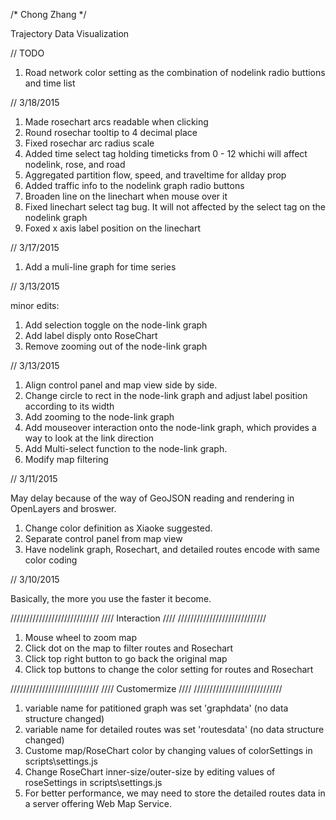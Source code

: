 /*
Chong Zhang
*/

Trajectory Data Visualization

// TODO

1. Road network color setting as the combination of nodelink radio buttions and time list

// 3/18/2015

1. Made rosechart arcs readable when clicking
2. Round rosechar tooltip to 4 decimal place
3. Fixed rosechar arc radius scale
4. Added time select tag holding timeticks from 0 - 12 whichi will affect nodelink, rose, and road
5. Aggregated partition flow, speed, and traveltime for allday prop
6. Added traffic info to the nodelink graph radio buttons
7. Broaden line on the linechart when mouse over it
8. Fixed linechart select tag bug. It will not affected by the select tag on the nodelink graph
9. Foxed x axis label position on the linechart

// 3/17/2015

1. Add a muli-line graph for time series


// 3/13/2015

minor edits:
1. Add selection toggle on the node-link graph
2. Add label disply onto RoseChart
3. Remove zooming out of the node-link graph


// 3/13/2015

1. Align control panel and map view side by side.
2. Change circle to rect in the node-link graph and adjust label position according to its width
3. Add zooming to the node-link graph
4. Add mouseover interaction onto the node-link graph, which provides a way to look at the link direction
5. Add Multi-select function to the node-link graph.
6. Modify map filtering

// 3/11/2015

May delay because of the way of GeoJSON reading and rendering in OpenLayers and broswer.

1. Change color definition as Xiaoke suggested.
2. Separate control panel from map view
3. Have nodelink graph, Rosechart, and detailed routes encode with same color coding 


// 3/10/2015

Basically, the more you use the faster it become.

////////////////////////////
////    Interaction     ////
////////////////////////////

1. Mouse wheel to zoom map
3. Click dot on the map to filter routes and Rosechart
4. Click top right button to go back the original map 
5. Click top buttons to change the color setting for routes and Rosechart
 

////////////////////////////
////    Customermize    ////
////////////////////////////

1. variable name for patitioned graph was set 'graphdata' (no data structure changed)
2. variable name for detailed routes was set 'routesdata' (no data structure changed)
3. Custome map/RoseChart color by changing values of colorSettings in scripts\settings.js
4. Change RoseChart inner-size/outer-size by editing values of roseSettings in scripts\settings.js
5. For better performance, we may need to store the detailed routes data in a server offering Web Map Service.